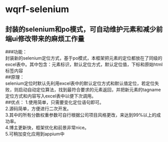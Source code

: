 # wqrf-selenium
封装的selenium和po模式，可自动维护元素和减少前端ui修改带来的麻烦工作量  
---------
###功能：  
  封装新的selenium定位方式，基于po模式，本框架把元素的定位都放在了同级的excel表中。其中包含：元素标识，默认定位方式，默认定位值，下标和原始html标签内容  
##原理：  
  selenium定位时默认先利用excel表中的默认定位方式和默认值定位，若定位失败，则启动自动定位算法，找到最符合要求的元素返回，并把新元素的tagname定位方式和内容写入excel表中以便下次调用。  
##优点：
  1.使用简单，只需要变化定位语句即可。  
  2.源码简单，方便进行二次开发。  
  3.其中的所有分数权重参数可自行根据公司项目风格更改，来达到99%以上的成功率。  
  4.博主更新快，框架优化和前景非常nice。  
  5.可稍加变化应用到appium中  
